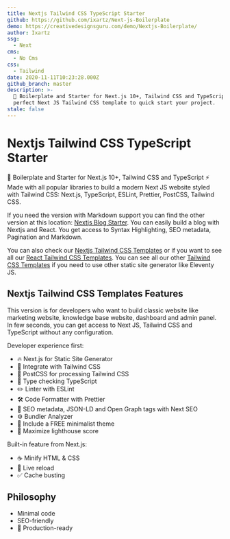 ```yaml
---
title: Nextjs Tailwind CSS TypeScript Starter
github: https://github.com/ixartz/Next-js-Boilerplate
demo: https://creativedesignsguru.com/demo/Nextjs-Boilerplate/
author: Ixartz
ssg:
  - Next
cms:
  - No Cms
css:
  - Tailwind
date: 2020-11-11T10:23:28.000Z
github_branch: master
description: >-
  🚀 Boilerplate and Starter for Next.js 10+, Tailwind CSS and TypeScript. The
  perfect Next JS Tailwind CSS template to quick start your project.
stale: false
---
```


# Nextjs Tailwind CSS TypeScript Starter

🚀 Boilerplate and Starter for Next.js 10+, Tailwind CSS and TypeScript ⚡️ Made with all popular libraries to build a modern Next JS website styled with Tailwind CSS: Next.js, TypeScript, ESLint, Prettier, PostCSS, Tailwind CSS.

If you need the version with Markdown support you can find the other version at this location: [Nextjs Blog Starter](https://github.com/ixartz/Next-js-Blog-Boilerplate). You can easily build a blog with Nextjs and React. You get access to Syntax Highlighting, SEO metadata, Pagination and Markdown.

You can also check our [Nextjs Tailwind CSS Templates](https://creativedesignsguru.com/category/nextjs/) or if you want to see all our [React Tailwind CSS Templates](https://creativedesignsguru.com/category/react/). You can see all our other [Tailwind CSS Templates](https://creativedesignsguru.com) if you need to use other static site generator like Eleventy JS.

## Nextjs Tailwind CSS Templates Features

This version is for developers who want to build classic website like marketing website, knowledge base website, dashboard and admin panel. In few seconds, you can get access to Next JS, Tailwind CSS and TypeScript without any configuration.

Developer experience first:

- 🔥 Next.js for Static Site Generator
- 🎨 Integrate with Tailwind CSS
- 💅 PostCSS for processing Tailwind CSS
- 🎉 Type checking TypeScript
- ✏️ Linter with ESLint
- 🛠 Code Formatter with Prettier
- 🦊 SEO metadata, JSON-LD and Open Graph tags with Next SEO
- ⚙️ Bundler Analyzer
- 🌈 Include a FREE minimalist theme
- 💯 Maximize lighthouse score

Built-in feature from Next.js:

- ☕ Minify HTML & CSS
- 💨 Live reload
- ✅ Cache busting

## Philosophy

- Minimal code
- SEO-friendly
- 🚀 Production-ready
